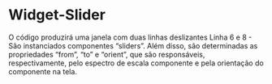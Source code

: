 # Widget-Slider
O código produzirá uma janela com duas linhas deslizantes
Linha 6 e 8 - São instanciados componentes “sliders”.
Além disso, são determinadas as propriedades “from”, “to” e “orient”, que são responsáveis, respectivamente, pelo espectro de escala componente e pela orientação do componente na tela.
